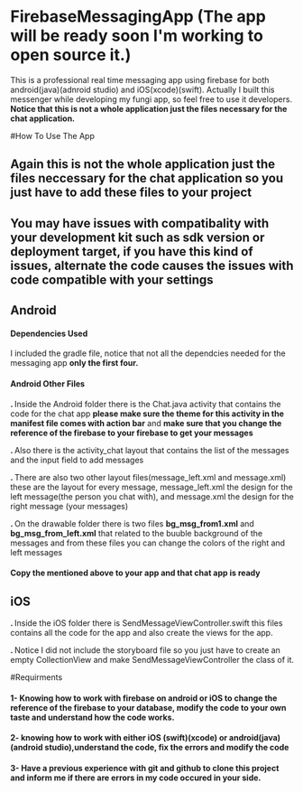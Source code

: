 # FirebaseMessagingApp (The app will be ready soon I'm working to open source it.)
This is a professional real time messaging app using firebase for both android(java)(adnroid studio) and iOS(xcode)(swift). Actually I built this messenger while developing my fungi app, so feel free to use it developers.<b> Notice that this is not a whole application just the files necessary for the chat application.</b>


#How To Use The App

<h2> Again this is not the whole application just the files neccessary for the chat application so you just have to add these files to your project</h2>
<h2> You may have issues with compatibality with your development kit such as sdk version or deployment target, if you have this kind of issues, alternate the code causes the issues with code compatible with your settings</h2>

<h2>Android</h2>
<h4> Dependencies Used</h4>
<p> I included the gradle file, notice that not all the dependcies needed for the messaging app <b>only the first four.</b></p>

<h4> Android Other Files</h4>

<p><b>. </b>Inside the Android folder there is the Chat.java activity that contains the code for the chat app <b> please make                                sure the theme for this activity in the manifest file comes with action bar</b> and <b> make sure that you change the reference of the firebase to your firebase to get your messages</b></p>


<p><b>. </b>Also there is the activity_chat layout that contains the list of the messages and the input field to add messages</p>
<p><b>. </b>There are also two other layout files(message_left.xml and message.xml) these are the layout for every message,      message_left.xml the design for the left message(the person you chat with), and message.xml the design for the right message (your messages)</p>
<p><b>. </b>On the drawable folder there is two files <b>bg_msg_from1.xml</b> and <b>bg_msg_from_left.xml</b> that related to the buuble background of the messages and from these files you can change the colors of the right and left messages</p>
<h4>Copy the mentioned above to your app and that chat app is ready</h4>

<h2>iOS</h2>
<p> <b>. </b>Inside the iOS folder there is SendMessageViewController.swift this files contains all the code for the app and also create the views for the app.</p>
<p> <b>. </b> Notice I did not include the storyboard file so you just have to create an empty CollectionView and make SendMessageViewController the class of it.</p>

#Requirments
<h4><b>1-</b> Knowing how to work with firebase on android or iOS to change the reference of the firebase to your database, modify the code to your own taste and understand how the code works.</h4>
<h4> <b>2- </b> knowing how to work with either iOS (swift)(xcode) or android(java)(android studio),understand the code, fix the errors and modify the code </h4>
<h4><b>3- </b>Have a previous experience with git and github to clone this project and inform me if there are errors in my code occured in your side.</h4>
